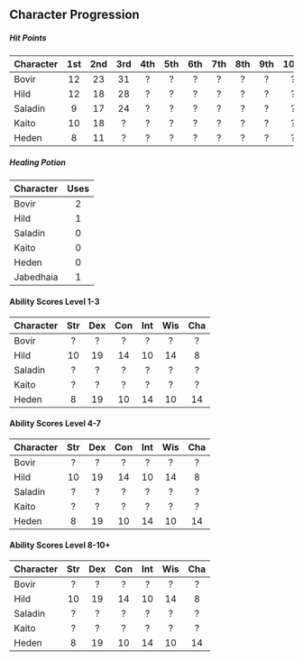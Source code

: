 ## Character Progression

##### Hit Points
| Character | 1st | 2nd | 3rd | 4th | 5th | 6th | 7th | 8th | 9th | 10th |
|:----------|:---:|:---:|:---:|:---:|:---:|:---:|:---:|:---:|:---:|:----:|
| Bovir     | 12  | 23  | 31  | ?   | ?   | ?   | ?   | ?   | ?   | ?    |
| Hild      | 12  | 18  | 28  | ?   | ?   | ?   | ?   | ?   | ?   | ?    |
| Saladin   | 9   | 17  | 24  | ?   | ?   | ?   | ?   | ?   | ?   | ?    |
| Kaito     | 10  | 18  | ?   | ?   | ?   | ?   | ?   | ?   | ?   | ?    |
| Heden     | 8   | 11  | ?   | ?   | ?   | ?   | ?   | ?   | ?   | ?    |


##### Healing Potion
| Character | Uses |
|:----------|:----:|
| Bovir     | 2  |
| Hild      | 1  |
| Saladin   | 0  |
| Kaito     | 0  |
| Heden     | 0  |
| Jabedhaia | 1  |


#### Ability Scores Level 1-3
| Character | Str | Dex | Con | Int | Wis | Cha |
|:----------|:---:|:---:|:---:|:---:|:---:|:---:|
| Bovir     | ?   | ?   | ?   | ?   | ?   | ?   |
| Hild      | 10  | 19  | 14  | 10  | 14  | 8   |
| Saladin   | ?   | ?   | ?   | ?   | ?   | ?   |
| Kaito     | ?   | ?   | ?   | ?   | ?   | ?   |
| Heden     | 8   | 19  | 10  | 14  | 10  | 14  |


#### Ability Scores Level 4-7
| Character | Str | Dex | Con | Int | Wis | Cha |
|:----------|:---:|:---:|:---:|:---:|:---:|:---:|
| Bovir     | ?   | ?   | ?   | ?   | ?   | ?   |
| Hild      | 10  | 19  | 14  | 10  | 14  | 8   |
| Saladin   | ?   | ?   | ?   | ?   | ?   | ?   |
| Kaito     | ?   | ?   | ?   | ?   | ?   | ?   |
| Heden     | 8   | 19  | 10  | 14  | 10  | 14  |


#### Ability Scores Level 8-10+
| Character | Str | Dex | Con | Int | Wis | Cha |
|:----------|:---:|:---:|:---:|:---:|:---:|:---:|
| Bovir     | ?   | ?   | ?   | ?   | ?   | ?   |
| Hild      | 10  | 19  | 14  | 10  | 14  | 8   |
| Saladin   | ?   | ?   | ?   | ?   | ?   | ?   |
| Kaito     | ?   | ?   | ?   | ?   | ?   | ?   |
| Heden     | 8   | 19  | 10  | 14  | 10  | 14  |